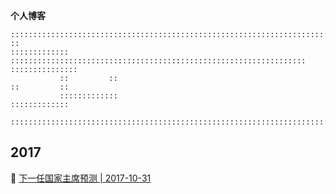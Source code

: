 **个人博客**

```
::::::::::::::::::::::::::::::::::::::::::::::::::::::::::::::::::::::::::::::::::::::::::::::::::::::::::::::::
::
:::::::::::::         ::::::::::::::::::::::::::::::::::::::::::::::::::::::::::::::::::         ::::::::::::::: 
           ::         ::                                                              ::         ::         
           :::::::::::::                                                              :::::::::::::

::::::::::::::::::::::::::::::::::::::::::::::::::::::::::::::::::::::::::::::::::::::::::::::::::::::::::::::::
```

## 2017
:turtle: [下一任国家主席预测 | 2017-10-31](https://github.com/veedrin/blog/issues/1)
